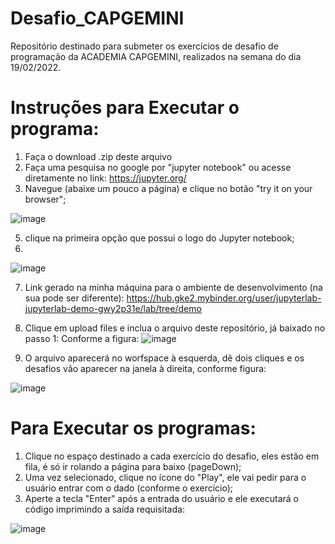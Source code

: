 # Desafio_CAPGEMINI
Repositório destinado para submeter os exercícios de desafio de programação da ACADEMIA CAPGEMINI, realizados na semana do dia 19/02/2022.
# Instruções para Executar o programa:
1) Faça o download .zip deste arquivo
2) Faça uma pesquisa no google por "jupyter notebook" ou acesse diretamente no link: https://jupyter.org/
3) Navegue (abaixe um pouco a página) e clique no botão "try it on your browser"; 

 ![image](https://user-images.githubusercontent.com/22027268/154817227-dad824ef-eb78-4cc4-bd58-ab4b07fe44ec.png)

5) clique na primeira opção que possui o logo do Jupyter notebook;
6) 
![image](https://user-images.githubusercontent.com/22027268/154817253-f2bf8274-619a-4a34-a59d-0d266b369aa8.png)

7) Link gerado na minha máquina para o ambiente de desenvolvimento (na sua pode ser diferente): https://hub.gke2.mybinder.org/user/jupyterlab-jupyterlab-demo-gwy2p31e/lab/tree/demo
8) Clique em upload files e inclua o arquivo deste repositório, já baixado no passo 1:
Conforme a figura:
![image](https://user-images.githubusercontent.com/22027268/154817326-a81095fd-feb8-4634-a1e0-cb7eef9aaae1.png)

9) O arquivo aparecerá no worfspace à esquerda, dê dois cliques e os desafios vão aparecer na janela à direita, conforme figura:

![image](https://user-images.githubusercontent.com/22027268/154817385-3f2570bc-8a67-456d-9688-2c5ede1aa9b0.png)


# Para Executar os programas:
1) Clique no espaço destinado a cada exercício do desafio, eles estão em fila, é só ir rolando a página para baixo (pageDown);
2) Uma vez selecionado, clique no ícone do "Play", ele vai pedir para o usuário entrar com o dado (conforme o exercício);
3) Aperte a tecla "Enter" após a entrada do usuário e ele executará o código imprimindo a saída requisitada:

![image](https://user-images.githubusercontent.com/22027268/154817505-a3007e77-181a-44fa-accb-92e090491090.png)
